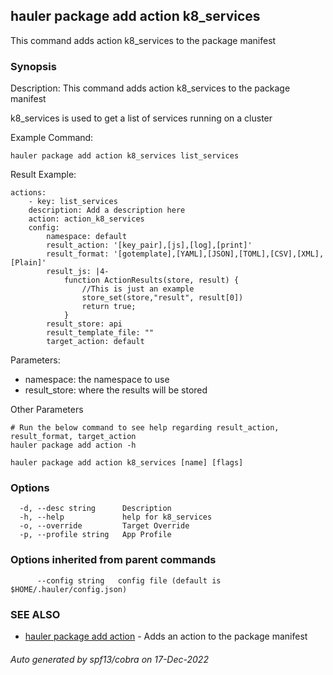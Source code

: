 ## hauler package add action k8_services

This command adds action k8_services to the package manifest

### Synopsis


Description:
This command adds action k8_services to the package manifest

k8_services is used to get a list of services running on a cluster

Example Command:
```
hauler package add action k8_services list_services
```
Result Example:
```
actions:
	- key: list_services
	description: Add a description here
	action: action_k8_services
	config:
		namespace: default
		result_action: '[key_pair],[js],[log],[print]'
		result_format: '[gotemplate],[YAML],[JSON],[TOML],[CSV],[XML],[Plain]'
		result_js: |4-
			function ActionResults(store, result) {
				//This is just an example
				store_set(store,"result", result[0])
				return true;
			}
		result_store: api
		result_template_file: ""
		target_action: default
```
Parameters:
- namespace: the namespace to use
- result_store: where the results will be stored

Other Parameters
```
# Run the below command to see help regarding result_action, result_format, target_action
hauler package add action -h
```



```
hauler package add action k8_services [name] [flags]
```

### Options

```
  -d, --desc string      Description
  -h, --help             help for k8_services
  -o, --override         Target Override
  -p, --profile string   App Profile
```

### Options inherited from parent commands

```
      --config string   config file (default is $HOME/.hauler/config.json)
```

### SEE ALSO

* [hauler package add action](hauler_package_add_action.md)	 - Adds an action to the package manifest

###### Auto generated by spf13/cobra on 17-Dec-2022

